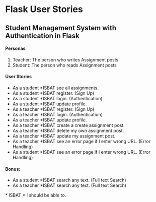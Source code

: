 # Flask User Stories

## Student Management System with Authentication in Flask

#### Personas

   1. Teacher: The person who writes Assignment posts
   2. Student: The person who reads Assignment posts


#### User Stories

   * As a student *ISBAT see all assignments.
   * As a student *ISBAT register. (Sign Up)
   * As a student *ISBAT login. (Authentication)
   * As a student *ISBAT update profile.
   * As a teacher *ISBAT register. (Sign Up)
   * As a teacher *ISBAT login. (Authentication)
   * As a teacher *ISBAT update profile.
   * As a teacher *ISBAT create a create assignment post.
   * As a teacher *ISBAT delete my own assignment post.
   * As a teacher *ISBAT update my assignment post.
   * As a teacher *ISBAT see an error page if I enter wrong URL. (Error Handling)
   * As a student *ISBAT see an error page if I enter wrong URL. (Error Handling)


#### Bonus:

   * As a student *ISBAT search any text. (Full text Search)
   * As a teacher *ISBAT search any text. (Full text Search)

\* ISBAT = I should be able to.